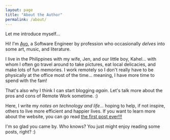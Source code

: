 ```yaml
---
layout: page
title: "About the Author"
permalink: /about/
---
```


Let me introduce myself...

Hi! I'm [Ayo](http://ayoayco.com), a Software Engineer by profession who occasionally *delves* into some art, music, and literature.

I live in the Philippines with my wife, Jen, and our little boy, Kahel... with whom I often go travel around to take pictures, eat local delicacies, and make lots of fun memories. I work remotely so I don't really have to be physically at the office most of the time... meaning, I have more time to spend with the fam!

That's also why I think I can start blogging *again*. Let's talk more about the pros and cons of Remote Work sometime. :)

Here, I write my *notes on technology and life...* hoping to help, if not inspire, others to live more efficient and happier lives. If you want to learn more about the website, you can go read [the first post ever!!!](/hello-world)

I'm so glad you came by. Who knows? You just might enjoy reading some posts, right? :)

